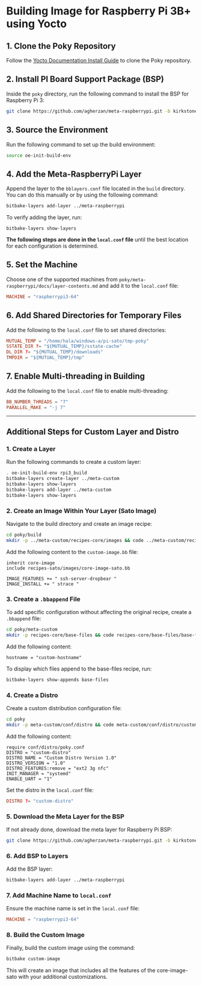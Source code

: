 # Building Image for Raspberry Pi 3B+ using Yocto

## 1. Clone the Poky Repository

Follow the [Yocto Documentation Install Guide](https://docs.yoctoproject.org/brief-yoctoprojectqs/index.html) to clone the Poky repository.

## 2. Install PI Board Support Package (BSP)

Inside the `poky` directory, run the following command to install the BSP for Raspberry Pi 3:

```bash
git clone https://github.com/agherzan/meta-raspberrypi.git -b kirkstone
```

## 3. Source the Environment

Run the following command to set up the build environment:

```bash
source oe-init-build-env
```

## 4. Add the Meta-RaspberryPi Layer

Append the layer to the `bblayers.conf` file located in the `build` directory. You can do this manually or by using the following command:

```bash
bitbake-layers add-layer ../meta-raspberrypi
```

To verify adding the layer, run:

```console
bitbake-layers show-layers
```

**The following steps are done in the `local.conf` file** until the best location for each configuration is determined.

## 5. Set the Machine

Choose one of the supported machines from `poky/meta-raspberrypi/docs/layer-contents.md` and add it to the `local.conf` file:

```conf
MACHINE = "raspberrypi3-64"
```

## 6. Add Shared Directories for Temporary Files

Add the following to the `local.conf` file to set shared directories:

```conf
MUTUAL_TEMP = "/home/hala/windows-a/pi-sato/tmp-poky"
SSTATE_DIR ?= "${MUTUAL_TEMP}/sstate-cache"
DL_DIR ?= "${MUTUAL_TEMP}/downloads"
TMPDIR = "${MUTUAL_TEMP}/tmp"
```

## 7. Enable Multi-threading in Building

Add the following to the `local.conf` file to enable multi-threading:

```conf
BB_NUMBER_THREADS = "7"
PARALLEL_MAKE = "-j 7"
```

---

## Additional Steps for Custom Layer and Distro

### 1. Create a Layer

Run the following commands to create a custom layer:

```bash
. oe-init-build-env rpi3_build
bitbake-layers create-layer ../meta-custom
bitbake-layers show-layers
bitbake-layers add-layer ../meta-custom
bitbake-layers show-layers
```

### 2. Create an Image Within Your Layer (Sato Image)

Navigate to the build directory and create an image recipe:

```bash
cd poky/build
mkdir -p ../meta-custom/recipes-core/images && code ../meta-custom/recipes-core/images/custom-image.bb
```

Add the following content to the `custom-image.bb` file:

```recipe
inherit core-image
include recipes-sato/images/core-image-sato.bb

IMAGE_FEATURES += " ssh-server-dropbear "
IMAGE_INSTALL += " strace "
```

### 3. Create a `.bbappend` File

To add specific configuration without affecting the original recipe, create a `.bbappend` file:

```bash
cd poky/meta-custom
mkdir -p recipes-core/base-files && code recipes-core/base-files/base-files_%.bbappend
```

Add the following content:

```recipe
hostname = "custom-hostname"
```

To display which files append to the base-files recipe, run:

```bash
bitbake-layers show-appends base-files
```

### 4. Create a Distro

Create a custom distribution configuration file:

```bash
cd poky
mkdir -p meta-custom/conf/distro && code meta-custom/conf/distro/custom-distro.conf
```

Add the following content:

```recipe
require conf/distro/poky.conf
DISTRO = "custom-distro"
DISTRO_NAME = "Custom Distro Version 1.0"
DISTRO_VERSION = "1.0"
DISTRO_FEATURES:remove = "ext2 3g nfc"
INIT_MANAGER = "systemd"
ENABLE_UART = "1"
```

Set the distro in the `local.conf` file:

```conf
DISTRO ?= "custom-distro"
```

### 5. Download the Meta Layer for the BSP

If not already done, download the meta layer for Raspberry Pi BSP:

```bash
git clone https://github.com/agherzan/meta-raspberrypi.git -b kirkstone
```

### 6. Add BSP to Layers

Add the BSP layer:

```bash
bitbake-layers add-layer ../meta-raspberrypi
```

### 7. Add Machine Name to `local.conf`

Ensure the machine name is set in the `local.conf` file:

```conf
MACHINE = "raspberrypi3-64"
```

### 8. Build the Custom Image

Finally, build the custom image using the command:

```bash
bitbake custom-image
```

This will create an image that includes all the features of the core-image-sato with your additional customizations.

